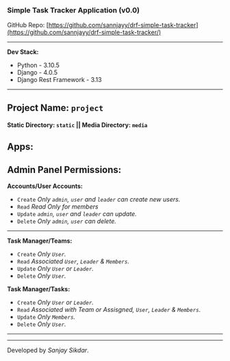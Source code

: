 ### Simple Task Tracker Application (v0.0)
GitHub Repo: [https://github.com/sannjayy/drf-simple-task-tracker](https://github.com/sannjayy/drf-simple-task-tracker/)

---
**Dev Stack:** 

- Python - 3.10.5
- Django - 4.0.5
- Django Rest Framework - 3.13

---
## Project Name: `project`
#### Static Directory: `static` ||  Media Directory: `media`

**Apps:**  
---
## Admin Panel Permissions:

**Accounts/User Accounts:** 

- `Create` *Only `admin`, `user` and `leader` can create new users.* 
- `Read` *Read Only for members*
- `Update` *`admin`, `user` and `leader` can update.*
- `Delete` *Only `admin`, `user` can delete.*

---
**Task Manager/Teams:** 

- `Create` *Only `User`.*
- `Read` *Associated `User`, `Leader` & `Members`.*
- `Update` *Only `User` or `Leader`.*
- `Delete` *Only `User`.*

**Task Manager/Tasks:** 

- `Create` *Only `User` or `Leader`.*
- `Read` *Associated with Team or Assisgned, `User`, `Leader` & `Members`.*
- `Update` *Only `Members`.*
- `Delete` *Only `User`.*
----



---
Developed by *Sanjay Sikdar*.
